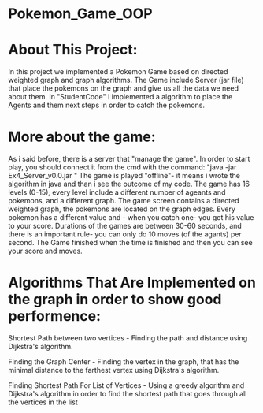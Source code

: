 # Pokemon_Game_OOP

# About This Project:

In this project we implemented a Pokemon Game based on directed weighted graph and graph algorithms.
The Game include Server (jar file) that place the pokemons on the graph and give us all the data we need about them.
In "StudentCode" I implemented a algorithm to place the Agents and them next steps in order to catch the pokemons.

# More about the game:
As i said before, there is a server that "manage the game".
In order to start play, you should connect it from the cmd with the command: "java -jar Ex4_Server_v0.0.jar <LEVEL>"
The game is played "offline"- it means i wrote the algorithm in java and than i see the outcome of my code.
The game has 16 levels (0-15), every level include a different number of ageants and pokemons, and a different graph.
The game screen contains a directed weighted graph, the pokemons are located on the graph edges.
Every pokemon has a different value and - when you catch one- you got his value to your score.
Durations of the games are between 30-60 seconds, and there is an important rule- you can only do 10 moves (of the agants) per second.
The Game finished when the time is finished and then you can see your score and moves.

# Algorithms That Are Implemented on the graph in order to show good performence:

Shortest Path between two vertices - Finding the path and distance using Dijkstra's algorithm.

Finding the Graph Center - Finding the vertex in the graph, that has the minimal distance to the farthest vertex using Dijkstra's algorithm.

Finding Shortest Path For List of Vertices - Using a greedy algorithm and Dijkstra's algorithm in order to find the shortest path that goes through all the vertices in the list
